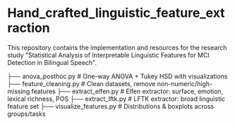 # Hand_crafted_linguistic_feature_extraction
This repository contains the implementation and resources for the research study "Statistical Analysis of Interpretable Linguistic Features for MCI Detection in Bilingual Speech".


├── anova_posthoc.py         # One-way ANOVA + Tukey HSD with visualizations
├── feature_cleaning.py      # Clean datasets, remove non-numeric/high-missing features
├── extract_elfen.py         # Elfen extractor: surface, emotion, lexical richness, POS
├── extract_lftk.py          # LFTK extractor: broad linguistic feature set
├── visualize_features.py    # Distributions & boxplots across groups/tasks

